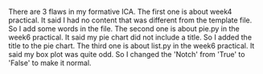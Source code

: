 There are 3 flaws in my formative ICA.
The first one is about week4 practical.
It said I had no content that was different from the template file.
So I add some words in the file.
The second one is about pie.py in the week6 practical.
It said my pie chart did not include a title.
So I added the title to the pie chart.
The third one is about list.py in the week6 practical.
It said my box plot was quite odd.
So I changed the 'Notch' from 'True' to 'False' to make it normal.
